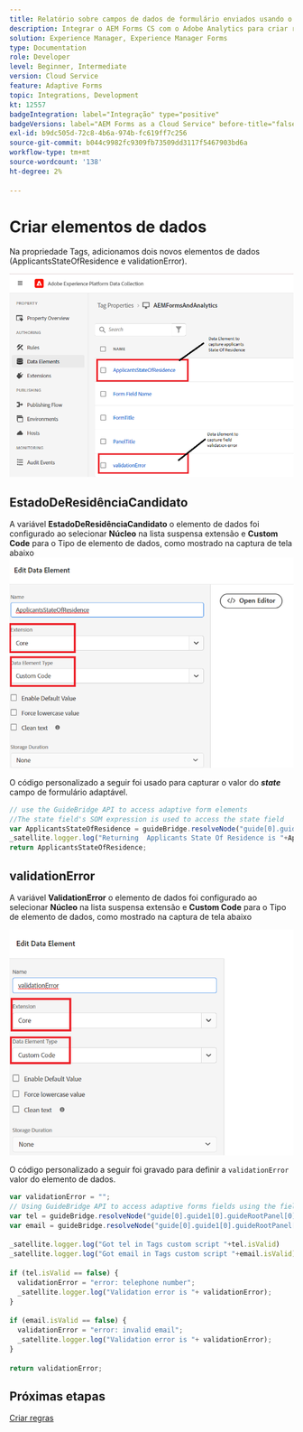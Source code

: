 ```yaml
---
title: Relatório sobre campos de dados de formulário enviados usando o Adobe Analytics
description: Integrar o AEM Forms CS com o Adobe Analytics para criar relatórios sobre campos de dados de formulário
solution: Experience Manager, Experience Manager Forms
type: Documentation
role: Developer
level: Beginner, Intermediate
version: Cloud Service
feature: Adaptive Forms
topic: Integrations, Development
kt: 12557
badgeIntegration: label="Integração" type="positive"
badgeVersions: label="AEM Forms as a Cloud Service" before-title="false"
exl-id: b9dc505d-72c8-4b6a-974b-fc619ff7c256
source-git-commit: b044c9982fc9309fb73509dd3117f5467903bd6a
workflow-type: tm+mt
source-wordcount: '138'
ht-degree: 2%

---
```


# Criar elementos de dados

Na propriedade Tags, adicionamos dois novos elementos de dados (ApplicantsStateOfResidence e validationError).

![formulário adaptável](assets/data_elements.png)

## EstadoDeResidênciaCandidato

A variável **EstadoDeResidênciaCandidato** o elemento de dados foi configurado ao selecionar **Núcleo** na lista suspensa extensão e **Custom Code** para o Tipo de elemento de dados, como mostrado na captura de tela abaixo
![requerente-Estado-residência](assets/applicantstateofresidence.png)

O código personalizado a seguir foi usado para capturar o valor do **_state_** campo de formulário adaptável.

```javascript
// use the GuideBridge API to access adaptive form elements
//The state field's SOM expression is used to access the state field
var ApplicantsStateOfResidence = guideBridge.resolveNode("guide[0].guide1[0].guideRootPanel[0].state[0]").value;
_satellite.logger.log("Returning  Applicants State Of Residence is "+ApplicantsStateOfResidence);
return ApplicantsStateOfResidence;
```

## validationError

A variável **ValidationError** o elemento de dados foi configurado ao selecionar **Núcleo** na lista suspensa extensão e **Custom Code** para o Tipo de elemento de dados, como mostrado na captura de tela abaixo

![validation-error](assets/validation-error.png)

O código personalizado a seguir foi gravado para definir a `validationError` valor do elemento de dados.

```javascript
var validationError = "";
// Using GuideBridge API to access adaptive forms fields using the fields SOM expression
var tel = guideBridge.resolveNode("guide[0].guide1[0].guideRootPanel[0].telephone[0]");
var email = guideBridge.resolveNode("guide[0].guide1[0].guideRootPanel[0].email[0]");

_satellite.logger.log("Got tel in Tags custom script "+tel.isValid)
_satellite.logger.log("Got email in Tags custom script "+email.isValid)

if (tel.isValid == false) {  
  validationError = "error: telephone number";
  _satellite.logger.log("Validation error is "+ validationError);
}

if (email.isValid == false) {  
  validationError = "error: invalid email";
  _satellite.logger.log("Validation error is "+ validationError);
}

return validationError;
```

## Próximas etapas

[Criar regras](./rules.md)